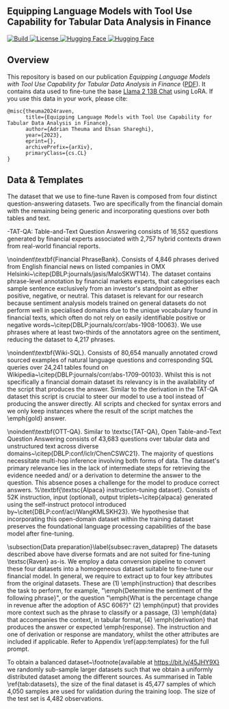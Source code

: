 ## Equipping Language Models with Tool Use Capability for Tabular Data Analysis in Finance

<p>
    <a href="https://www.python.org/">
        <img alt="Build" src="https://img.shields.io/badge/Python-3.9+-1f425f.svg?color=blue">
    </a>
    <a href="https://github.com/adriantheuma/llama2-raven/blob/main/LICENCE">
        <img alt="License" src="https://img.shields.io/badge/License-MIT-blue">
    </a>
    <a href="https://huggingface.co/adriantheuma/raven-lora" target="_blank">
        <img alt="Hugging Face" src="https://img.shields.io/badge/%F0%9F%A4%97%20-Model-blue?color=blue&logoColor=white" />
    </a>
    <a href="https://huggingface.co/adriantheuma/raven-data" target="_blank">
        <img alt="Hugging Face" src="https://img.shields.io/badge/%F0%9F%A4%97%20-Data-blue?color=blue&logoColor=white" />
    </a>
</p>

## Overview

This repository is based on our publication *Equipping Language Models with Tool Use Capability for Tabular Data Analysis in Finance* ([PDF](https://browse.arxiv.org/pdf/00000.pdf)). It contains data used to fine-tune the base [Llama 2 13B Chat](https://huggingface.co/meta-llama/Llama-2-13b) using LoRA. If you use this data in your work, please cite:

```
@misc{theuma2024raven,
      title={Equipping Language Models with Tool Use Capability for Tabular Data Analysis in Finance}, 
      author={Adrian Theuma and Ehsan Shareghi},
      year={2023},
      eprint={},
      archivePrefix={arXiv},
      primaryClass={cs.CL}
}
```

## Data & Templates

The dataset that we use to fine-tune Raven is composed from four distinct question-answering datasets. Two are specifically from the financial domain with the remaining being generic and incorporating questions over both tables and text. 

-TAT-QA: Table-and-Text Question Answering consists of 16,552 questions generated by financial experts associated with 2,757 hybrid contexts drawn from real-world financial reports. 


\noindent\textbf{Financial PhraseBank}. Consists of 4,846 phrases derived from English financial news on listed companies in OMX Helsinki~\citep{DBLP:journals/jasis/MaloSKWT14}. The dataset contains phrase-level annotation by financial markets experts, that categorises each sample sentence exclusively from an investor's standpoint as either positive, negative, or neutral. This dataset is relevant for our research because sentiment analysis models trained on general datasets do not perform well in specialised domains due to the unique vocabulary found in financial texts, which often do not rely on easily identifiable positive or negative words~\citep{DBLP:journals/corr/abs-1908-10063}. We use phrases where at least two-thirds of the annotators agree on the sentiment, reducing the dataset to 4,217 phrases.


\noindent\textbf{Wiki-SQL}. Consists of 80,654 manually annotated crowd sourced examples of natural language questions and corresponding SQL queries over 24,241 tables found on Wikipedia~\citep{DBLP:journals/corr/abs-1709-00103}. Whilst this is not specifically a financial domain dataset its relevancy is in the availability of the script that produces the answer. Similar to the derivation in the TAT-QA dataset this script is crucial to steer our model to use a tool instead of producing the answer directly. All scripts and checked for syntax errors and we only keep instances where the result of the script matches the \emph{gold} answer. 


\noindent\textbf{OTT-QA}. Similar to \textsc{TAT-QA}, Open Table-and-Text Question Answering consists of 43,683 questions over tabular data and unstructured text across diverse domains~\citep{DBLP:conf/iclr/ChenCSWC21}. The majority of questions necessitate multi-hop inference involving both forms of data. The dataset's primary relevance lies in the lack of intermediate steps for retrieving the evidence needed and/ or a derivation to determine the answer to the question. This absence poses a challenge for the model to produce correct answers.
%\textbf{\textsc{Alpaca} instruction-tuning dataset}. Consists of 52K instruction, input (optional), output triplets~\citep{alpaca} generated using the self-instruct protocol introduced by~\citet{DBLP:conf/acl/WangKMLSKH23}. We hypothesise that incorporating this open-domain dataset within the training dataset preserves the foundational language processing capabilities of the base model after fine-tuning.

\subsection{Data preparation}\label{subsec:raven_dataprep}
The datasets described above have diverse formats and are not suited for fine-tuning \textsc{Raven} as-is. We employ a data conversion pipeline to convert these four datasets into a homogeneous dataset suitable to fine-tune our financial model. In general, we require to extract up to four key attributes from the original datasets. These are (1) \emph{instruction} that describes the task to perform, for example, "\emph{Determine the sentiment of the following phrase}", or the question "\emph{What is the percentage change in revenue after the adoption of ASC 606?}" (2) \emph{input} that provides more context such as the phrase to classify or a passage, (3) \emph{data} that accompanies the context, in tabular format, (4) \emph{derivation} that produces the answer or expected \emph{response}. The instruction and one of derivation or response are mandatory, whilst the other attributes are included if applicable. Refer to Appendix \ref{app:templates} for the full prompt. 


To obtain a balanced dataset~\footnote{available at https://bit.ly/45JHY9X} we randomly sub-sample larger datasets such that we obtain a uniformly distributed dataset among the different sources. As summarised in Table \ref{tab:datasets}, the size of the final dataset is 45,477 samples of which 4,050 samples are used for validation during the training loop. The size of the test set is 4,482 observations. 